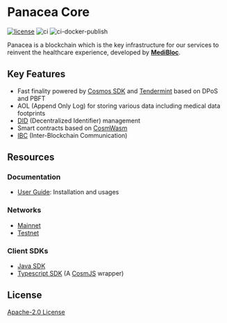 # Panacea Core

[![license](https://img.shields.io/badge/License-Apache%202.0-blue.svg)](https://opensource.org/licenses/Apache-2.0)
![ci](https://github.com/medibloc/panacea-core/actions/workflows/ci.yml/badge.svg)
![ci-docker-publish](https://github.com/medibloc/panacea-core/actions/workflows/docker-publish.yml/badge.svg)

Panacea is a blockchain which is the key infrastructure for our services to reinvent the healthcare experience, developed by **[MediBloc](https://medibloc.org)**.


## Key Features

- Fast finality powered by [Cosmos SDK](https://cosmos.network/) and [Tendermint](https://tendermint.com/) based on DPoS and PBFT
- AOL (Append Only Log) for storing various data including medical data footprints
- [DID](https://www.w3.org/TR/did-core/) (Decentralized Identifier) management
- Smart contracts based on [CosmWasm](https://cosmwasm.com/)
- [IBC](https://ibcprotocol.org/) (Inter-Blockchain Communication)


## Resources

### Documentation

- [User Guide](https://medibloc.gitbook.io/panacea-core/): Installation and usages

### Networks

- [Mainnet](https://github.com/medibloc/panacea-mainnet)
- [Testnet](https://github.com/medibloc/panacea-testnet)

### Client SDKs

- [Java SDK](https://github.com/medibloc/panacea-java)
- [Typescript SDK](https://github.com/medibloc/panacea-js) (A [CosmJS](https://github.com/cosmos/cosmjs) wrapper)


## License

[Apache-2.0 License](LICENSE)
